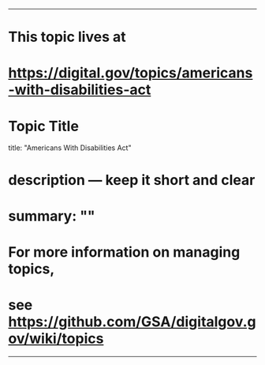 
---
# This topic lives at
# https://digital.gov/topics/americans-with-disabilities-act

# Topic Title
title: "Americans With Disabilities Act"

# description — keep it short and clear
# summary: ""


# For more information on managing topics,
# see https://github.com/GSA/digitalgov.gov/wiki/topics
---